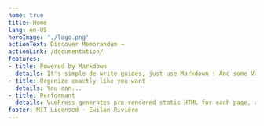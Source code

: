```yaml
---
home: true
title: Home
lang: en-US
heroImage: './logo.png'
actionText: Discover Memorandum →
actionLink: /documentation/
features:
- title: Powered by Markdown
  details: It's simple de write guides, just use Markdown ! And some VueJS to improve style.
- title: Organize exactly like you want
  details: You can...
- title: Performant
  details: VuePress generates pre-rendered static HTML for each page, and runs as an SPA once a page is loaded.
footer: MIT Licensed · Ewilan Rivière
---
```

